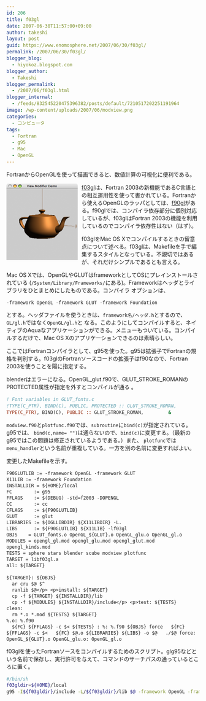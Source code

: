 ```yaml
---
id: 206
title: f03gl
date: 2007-06-30T11:57:00+09:00
author: takeshi
layout: post
guid: https://www.enomosphere.net/2007/06/30/f03gl/
permalink: /2007/06/30/f03gl/
blogger_blog:
  - hiyokoz.blogspot.com
blogger_author:
  - Takeshi
blogger_permalink:
  - /2007/06/f03gl.html
blogger_internal:
  - /feeds/832545220475396382/posts/default/7210517202251191964
image: /wp-content/uploads/2007/06/modview.png
categories:
  - コンピュータ
tags:
  - Fortran
  - g95
  - Mac
  - OpenGL
---
```

FortranからOpenGLを使って描画できると、数値計算の可視化に便利である。

<a href="/wp-content/uploads/2007/06/modview.png"><img style="margin: 0pt 10px 10px 0pt; float: left; cursor: pointer; width: 186px; height: 200px;" src="/wp-content/uploads/2007/06/modview-279x300.png" alt="" border="0" /></a>
[f03gl](http://www-stone.ch.cam.ac.uk/pub/f03gl/index.xhtml)は、Fortran 2003の新機能であるC言語との相互運用性を使って書かれている。Fortranから使えるOpenGLのラッパとしては、[f90gl](http://math.nist.gov/f90gl/)がある。f90glでは、コンパイラ依存部分に個別対応しているが、f03glはFortran 2003の機能を利用しているのでコンパイラ依存性はない（はず）。

f03glをMac OS Xでコンパイルするときの留意点について述べる。f03glは、Makefileを手で編集するスタイルとなっている。不親切ではあるが、それだけシンプルであるとも言える。

Mac OS Xでは、OpenGLやGLUTはframeworkとしてOSにプレインストールされている (`/System/Library/Frameworks/`にある)。Frameworkはヘッダとライブラリをひとまとめにしたものである。コンパイラ オプションは、

```
-framework OpenGL -framework GLUT -framework Foundation
```

とする。ヘッダファイルを使うときは、`framework名/ヘッダ.h`とするので、`GL/gl.h`ではなく`OpenGL/gl.h`と なる。このようにしてコンパイルすると、ネイティブのAquaなアプリケーションができる。メニューもついている。コンパイルするだけで、Mac OS Xのアプリケーションできるのは素晴らしい。

ここではFortranコンパイラとして、g95を使った。g95は拡張子でFortranの規格を判別する。f03glのFortranソースコードの拡張子はf90なので、Fortran 2003を使うことを陽に指定する。

blenderはエラーになる。OpenGL_glut.f90で、GLUT_STROKE_ROMANのPROTECTED属性が指定を外すとコンパイルが通る
。

```fortran
! Font variables in GLUT_fonts.c
!TYPE(C_PTR), BIND(C), PUBLIC, PROTECTED :: GLUT_STROKE_ROMAN,         &
TYPE(C_PTR), BIND(C), PUBLIC :: GLUT_STROKE_ROMAN,         &
```

`modview.f90`と`plotfunc.f90`では、`subroutine`に`bind(c)`が指定されている。g95では、 `bind(c,name=
"")`は通らないので、`bind(c)`に変更する。（最新のg95ではこの問題は修正されているようである。）また、 `plotfunc`では`menu_handler`という名前が重複している。一方を別の名前に変更すればよい。

変更したMakefileを示す。

```make
F90GLUTLIB := -framework OpenGL -framework GLUT
X11LIB := -framework Foundation
INSTALLDIR = ${HOME}/local
FC        := g95
FFLAGS    := $(DEBUG) -std=f2003 -DOPENGL
CC        := cc
CFLAGS    := ${F90GLUTLIB}
GLUT      := glut
LIBRARIES := ${OGLLIBDIR} ${X11LIBDIR} -L.
LIBS      := ${F90GLUTLIB} ${X11LIB} -lf03gl
OBJS    = GLUT_fonts.o OpenGL_${GLUT}.o OpenGL_glu.o OpenGL_gl.o
MODULES = opengl_gl.mod opengl_glu.mod opengl_glut.mod opengl_kinds.mod
TESTS = sphere stars blender scube modview plotfunc
TARGET = libf03gl.a
all: ${TARGET}

${TARGET}: ${OBJS}
  ar cru $@ $^
  ranlib $@</p> <p>install: ${TARGET}
  cp -f ${TARGET} ${INSTALLDIR}/lib
  cp -f ${MODULES} ${INSTALLDIR}/include</p> <p>test: ${TESTS}
clean:
  rm *.o *.mod ${TESTS} ${TARGET}
%.o: %.f90
  ${FC} ${FFLAGS} -c $< ${TESTS} : %: %.f90 ${OBJS} force   ${FC} ${FFLAGS} -c $<   ${FC} $@.o ${LIBRARIES} ${LIBS} -o $@   ./$@ force:     OpenGL_${GLUT}.o OpenGL_glu.o: OpenGL_gl.o 
```

f03glを使ったFortranソースをコンパイルするためのスクリプト。glg95などという名前で保存し、実行許可を与えて、コマンドのサーチパスの通っているところに置く。

```bash
#/bin/sh
f03gldir=${HOME}/local
g95 -I${f03gldir}/include -L/${f03gldir}/lib $@ -framework OpenGL -framework GLUT -framework Foundation -lf03gl
```